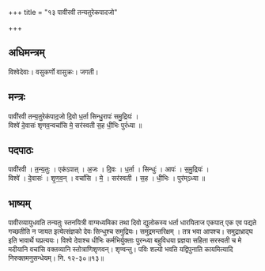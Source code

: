 +++
title = "१३ पावीरवी तन्यतुरेकपादजो"

+++
## अधिमन्त्रम्
विश्वेदेवाः। वसुकर्णो वासुक्रः। जगती।

## मन्त्रः
पावी॑रवी तन्य॒तुरेक॑पाद॒जो दि॒वो ध॒र्ता सिन्धु॒रापः॑ समु॒द्रियः॑ ।  
विश्वे॑ दे॒वासः॑ शृणव॒न्वचां॑सि मे॒ सर॑स्वती स॒ह धी॒भिः पुरं॑ध्या ॥

## पदपाठः
पावी॑रवी । त॒न्य॒तुः । एक॑ऽपात् । अ॒जः । दि॒वः । ध॒र्ता । सिन्धुः॑ । आपः॑ । स॒मु॒द्रियः॑ ।  
विश्वे॑ । दे॒वासः॑ । शृ॒ण॒व॒न् । वचां॑सि । मे॒ । सर॑स्वती । स॒ह । धी॒भिः । पुर॑म्ऽध्या ॥

## भाष्यम्
पावीरव्यायुधवति तन्यतुः स्तनयित्री वाग्मध्यमिका तथा दिवो द्युलोकस्य धर्ता धारयिताज एकपात् एक एव पद्यते गच्छतीति न जायत इत्येत्संज्ञको देवः सिन्धुश्च समुद्रियः। समुद्रमन्तरिक्षम् । तत्र भवा आपश्च। समुद्राभ्राद्घ इति भावार्थे घप्रत्ययः। विश्वे देवाश्च धीभिः कर्मभिर्युक्ताः पुरन्ध्या बहुविधया प्रज्ञया सहिता सरस्वती च मे मदीयानि वचांसि वक्तव्यानि स्तोत्राणिशृणवन्। शृण्वन्तु। पविः शल्यो भवति यद्विपुनाति कायमित्यादि निरुक्तमनुसन्धेयम्। नि. १२-३०॥१३॥